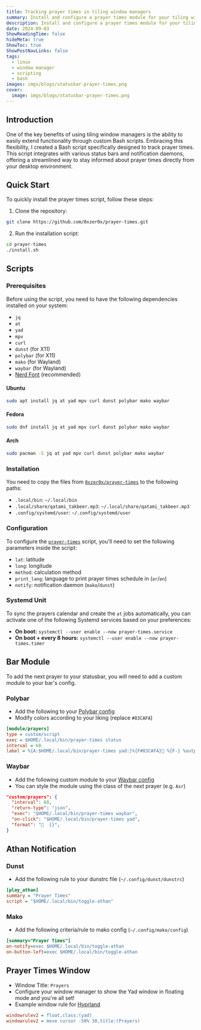 ```yaml
---
title: Tracking prayer times in tiling window managers
summary: Install and configure a prayer times module for your tiling window manager, including status bar and notifications
description: Install and configure a prayer times module for your tiling window manager, including status bar and notifications
date: 2024-09-03
ShowReadingTime: false
hideMeta: true
ShowToc: true
ShowPostNavLinks: false
tags:
  - linux
  - window manager
  - scripting
  - bash
images: imgs/blogs/statusbar-prayer-times.png
cover:
  image: imgs/blogs/statusbar-prayer-times.png
---
```


## Introduction

One of the key benefits of using tiling window managers is the ability to
easily extend functionality through custom Bash scripts. Embracing this
flexibility, I created a Bash script specifically designed to track prayer
times. This script integrates with various status bars and notification
daemons, offering a streamlined way to stay informed about prayer times
directly from your desktop environment.

## Quick Start

To quickly install the prayer times script, follow these steps:

1. Clone the repository:

```sh
git clone https://github.com/0xzer0x/prayer-times.git
```

2. Run the installation script:

```sh
cd prayer-times
./install.sh
```

## Scripts

### Prerequisites

Before using the script, you need to have the following dependencies installed on your system:

- `jq`
- `at`
- `yad`
- `mpv`
- `curl`
- `dunst` (for X11)
- `polybar` (for X11)
- `mako` (for Wayland)
- `waybar` (for Wayland)
- [Nerd Font](https://www.nerdfonts.com/) (recommended)

#### Ubuntu

```bash
sudo apt install jq at yad mpv curl dunst polybar mako waybar
```

#### Fedora

```bash
sudo dnf install jq at yad mpv curl dunst polybar mako waybar
```

#### Arch

```bash
sudo pacman -S jq at yad mpv curl dunst polybar mako waybar
```

### Installation

You need to copy the files from [`0xzer0x/prayer-times`](https://github.com/0xzer0x/prayer-times) to the following paths:

- `.local/bin`: `~/.local/bin`
- `.local/share/qatami_takbeer.mp3`: `~/.local/share/qatami_takbeer.mp3`
- `.config/systemd/user`: `~/.config/systemd/user`

### Configuration

To configure the [`prayer-times`](https://github.com/0xzer0x/prayer-times/blob/main/.local/bin/prayer-times) script, you'll need to set the following parameters inside the script:

- `lat`: latitude
- `long`: longitude
- `method`: calculation method
- `print_lang`: language to print prayer times schedule in (`ar`/`en`)
- `notify`: notification daemon (`mako`/`dunst`)

### Systemd Unit

To sync the prayers calendar and create the `at` jobs automatically, you can
activate one of the following Systemd services based on your preferences:

- **On boot:** `systemctl --user enable --now prayer-times.service`
- **On boot + every 8 hours:** `systemctl --user enable --now prayer-times.timer`

## Bar Module

To add the next prayer to your statusbar, you will need to add a custom module to your bar's config.

### Polybar

- Add the following to your [Polybar config](https://github.com/polybar/polybar/wiki/Configuration)
- Modify colors according to your liking (replace `#83CAFA`)

```ini
[module/prayers]
type = custom/script
exec = $HOME/.local/bin/prayer-times status
interval = 60
label = %{A:$HOME/.local/bin/prayer-times yad:}%{F#83CAFA}󱠧 %{F-} %output%%{A}
```

### Waybar

- Add the following custom module to your [Waybar config](https://github.com/Alexays/Waybar/wiki/Configuration)
- You can style the module using the class of the next prayer (e.g. `Asr`)

```json
"custom/prayers": {
  "interval": 60,
  "return-type": "json",
  "exec": "$HOME/.local/bin/prayer-times waybar",
  "on-click": "$HOME/.local/bin/prayer-times yad",
  "format": "󱠧  {}",
}
```

## Athan Notification

### Dunst

- Add the following rule to your dunstrc file (`~/.config/dunst/dunstrc`)

```ini
[play_athan]
summary = "Prayer Times"
script = "$HOME/.local/bin/toggle-athan"
```

### Mako

- Add the following criteria/rule to mako config (`~/.config/mako/config`)

```ini
[summary="Prayer Times"]
on-notify=exec $HOME/.local/bin/toggle-athan
on-button-left=exec $HOME/.local/bin/toggle-athan
```

## Prayer Times Window

- Window Title: `Prayers`
- Configure your window manager to show the Yad window in floating mode and you're all set!
- Example window rule for [Hyprland](https://hyprland.org/)

```ini
windowrulev2 = float,class:(yad)
windowrulev2 = move cursor -50% 30,title:(Prayers)
```
